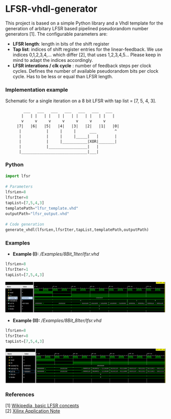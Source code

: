 # LFSR-vhdl-generator
This project is based on a simple Python library and a Vhdl template for the generation of arbitary LFSR based pipelined pseudorandom number generators [1]. The configurable parameters are:

* **LFSR length**: length in bits of the shift register
* **Tap list**: indices of shift register entries for the linear-feedback. We use indices 0,1,2,3,4,... which differ [2], that uses 1,2,3,4,5... Please keep in mind to adapt the indices accordingly. 
* **LFSR interations / clk cycle** : number of feedback steps per clock cycles. Defines the number of available pseudorandom bits per clock cycle. Has to be less or equal than LFSR length.

### Implementation example
Schematic for a single iteration on a 8 bit LFSR with tap list = [7, 5, 4, 3].
        
            ___   ___   ___   ___   ___   ___   ___
           |   | |   | |   | |   | |   | |   | |   | 
           v     v     v     v     v     v     v 
         |7|   |6|   |5|   |4|   |3|   |2|   |1|   |0| 
          |           |     |     |      ___        ^
          |           |     |     |_____|   |       |
          |           |     |___________|XOR|_______|
          |           |_________________|   |
          |_____________________________|___|

### Python
```python
import lfsr

# Parameters
lfsrLen=8
lfsrIter=8
tapList=[7,5,4,3]
templatePath="lfsr_template.vhd"
outputPath="lfsr_output.vhd"

# Code generation
generate_vhdl(lfsrLen,lfsrIter,tapList,templatePath,outputPath)
```

### Examples
* **Example (I):** */Examples/8Bit_1Iter/lfsr.vhd*
```python
lfsrLen=8
lfsrIter=1
tapList=[7,5,4,3]
```
![](/Examples/8Bit_1Iter/simulation.PNG)

* **Example (II):** */Examples/8Bit_8Iter/lfsr.vhd*
```python
lfsrLen=8
lfsrIter=8
tapList=[7,5,4,3]
```

![](/Examples/8Bit_8Iter/simulation.PNG)




### References
[1] [Wikipedia, basic LFSR concepts](https://en.wikipedia.org/wiki/Linear-feedback_shift_register)  
[2] [Xilinx Application Note](https://www.xilinx.com/support/documentation/application_notes/xapp052.pdf)
